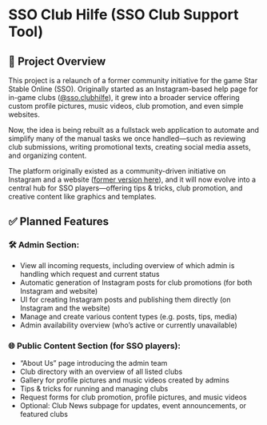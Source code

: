 # SSO Club Hilfe (SSO Club Support Tool)
## 📌 Project Overview
This project is a relaunch of a former community initiative for the game Star Stable Online (SSO). Originally started as an Instagram-based help page for in-game clubs ([@sso.clubhilfe](https://www.instagram.com/sso.clubhilfe/?hl=de)), it grew into a broader service offering custom profile pictures, music videos, club promotion, and even simple websites.

Now, the idea is being rebuilt as a fullstack web application to automate and simplify many of the manual tasks we once handled—such as reviewing club submissions, writing promotional texts, creating social media assets, and organizing content.

The platform originally existed as a community-driven initiative on Instagram and a website ([former version here](https://sso-clubhilfe.jimdofree.com/)), and it will now evolve into a central hub for SSO players—offering tips & tricks, club promotion, and creative content like graphics and templates.


## ✅ Planned Features
### 🛠️ Admin Section:
- View all incoming requests, including overview of which admin is handling which request and current status
- Automatic generation of Instagram posts for club promotions (for both Instagram and website)
- UI for creating Instagram posts and publishing them directly (on Instagram and the website)
- Manage and create various content types (e.g. posts, tips, media)
- Admin availability overview (who’s active or currently unavailable)

### 🌐 Public Content Section (for SSO players):
- “About Us” page introducing the admin team
- Club directory with an overview of all listed clubs
- Gallery for profile pictures and music videos created by admins
- Tips & tricks for running and managing clubs
- Request forms for club promotion, profile pictures, and music videos
- Optional: Club News subpage for updates, event announcements, or featured clubs